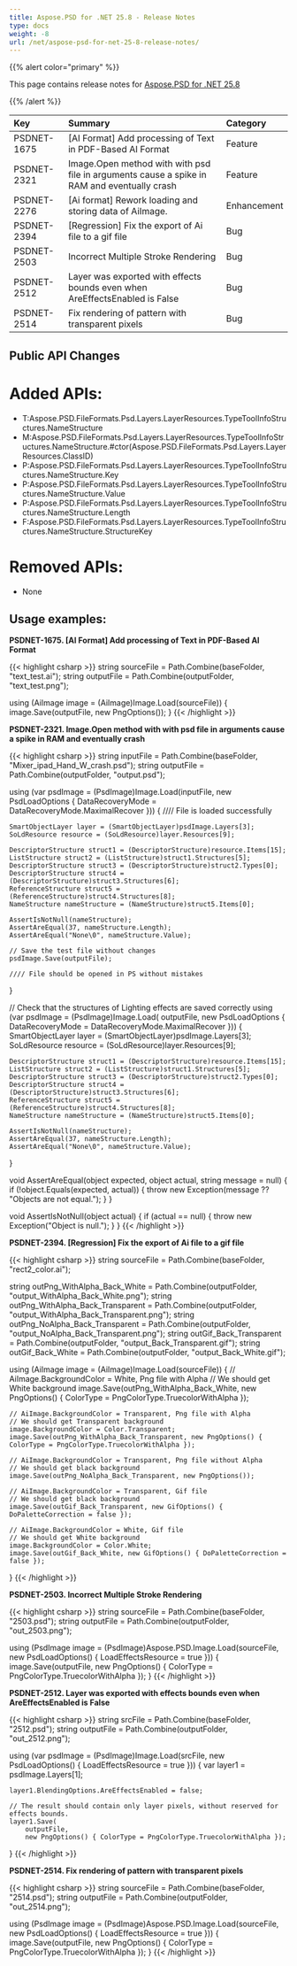 ```yaml
---
title: Aspose.PSD for .NET 25.8 - Release Notes
type: docs
weight: -8
url: /net/aspose-psd-for-net-25-8-release-notes/
---
```


{{% alert color="primary" %}}

This page contains release notes for [Aspose.PSD for .NET 25.8](https://www.nuget.org/packages/Aspose.PSD/)

{{% /alert %}}

| **Key**     | **Summary**                                                                               | **Category** |
|:------------|:------------------------------------------------------------------------------------------|:-------------|
| PSDNET-1675 | [AI Format] Add processing of Text in PDF-Based AI Format                                 | Feature      |
| PSDNET-2321 | Image.Open method with with psd file in arguments cause a spike in RAM and eventually crash | Feature      |
| PSDNET-2276 | [Ai format] Rework loading and storing data of AiImage.                                   | Enhancement  |
| PSDNET-2394 | [Regression] Fix the export of Ai file to a gif file                                      | Bug          |
| PSDNET-2503 | Incorrect Multiple Stroke Rendering                                                       | Bug          |
| PSDNET-2512 | Layer was exported with effects bounds even when AreEffectsEnabled is False               | Bug          |
| PSDNET-2514 | Fix rendering of pattern with transparent pixels                                          | Bug          |


## **Public API Changes**
# **Added APIs:**
- T:Aspose.PSD.FileFormats.Psd.Layers.LayerResources.TypeToolInfoStructures.NameStructure
- M:Aspose.PSD.FileFormats.Psd.Layers.LayerResources.TypeToolInfoStructures.NameStructure.#ctor(Aspose.PSD.FileFormats.Psd.Layers.LayerResources.ClassID)
- P:Aspose.PSD.FileFormats.Psd.Layers.LayerResources.TypeToolInfoStructures.NameStructure.Key
- P:Aspose.PSD.FileFormats.Psd.Layers.LayerResources.TypeToolInfoStructures.NameStructure.Value
- P:Aspose.PSD.FileFormats.Psd.Layers.LayerResources.TypeToolInfoStructures.NameStructure.Length
- F:Aspose.PSD.FileFormats.Psd.Layers.LayerResources.TypeToolInfoStructures.NameStructure.StructureKey

# **Removed APIs:**
- None


## **Usage examples:**

**PSDNET-1675. [AI Format] Add processing of Text in PDF-Based AI Format**

{{< highlight csharp >}}
string sourceFile = Path.Combine(baseFolder, "text_test.ai");
string outputFile = Path.Combine(outputFolder, "text_test.png");

using (AiImage image = (AiImage)Image.Load(sourceFile))
{
    image.Save(outputFile, new PngOptions());
}
{{< /highlight >}}

**PSDNET-2321. Image.Open method with with psd file in arguments cause a spike in RAM and eventually crash**

{{< highlight csharp >}}
string inputFile = Path.Combine(baseFolder, "Mixer_ipad_Hand_W_crash.psd");
string outputFile = Path.Combine(outputFolder, "output.psd");

using (var psdImage = (PsdImage)Image.Load(inputFile, new PsdLoadOptions { DataRecoveryMode = DataRecoveryMode.MaximalRecover }))
{
    //// File is loaded successfully

    SmartObjectLayer layer = (SmartObjectLayer)psdImage.Layers[3];
    SoLdResource resource = (SoLdResource)layer.Resources[9];

    DescriptorStructure struct1 = (DescriptorStructure)resource.Items[15];
    ListStructure struct2 = (ListStructure)struct1.Structures[5];
    DescriptorStructure struct3 = (DescriptorStructure)struct2.Types[0];
    DescriptorStructure struct4 = (DescriptorStructure)struct3.Structures[6];
    ReferenceStructure struct5 = (ReferenceStructure)struct4.Structures[8];
    NameStructure nameStructure = (NameStructure)struct5.Items[0];

    AssertIsNotNull(nameStructure);
    AssertAreEqual(37, nameStructure.Length);
    AssertAreEqual("None\0", nameStructure.Value);

    // Save the test file without changes
    psdImage.Save(outputFile);

    //// File should be opened in PS without mistakes
}

// Check that the structures of Lighting effects are saved correctly
using (var psdImage = (PsdImage)Image.Load(
            outputFile,
            new PsdLoadOptions { DataRecoveryMode = DataRecoveryMode.MaximalRecover }))
{
    SmartObjectLayer layer = (SmartObjectLayer)psdImage.Layers[3];
    SoLdResource resource = (SoLdResource)layer.Resources[9];

    DescriptorStructure struct1 = (DescriptorStructure)resource.Items[15];
    ListStructure struct2 = (ListStructure)struct1.Structures[5];
    DescriptorStructure struct3 = (DescriptorStructure)struct2.Types[0];
    DescriptorStructure struct4 = (DescriptorStructure)struct3.Structures[6];
    ReferenceStructure struct5 = (ReferenceStructure)struct4.Structures[8];
    NameStructure nameStructure = (NameStructure)struct5.Items[0];

    AssertIsNotNull(nameStructure);
    AssertAreEqual(37, nameStructure.Length);
    AssertAreEqual("None\0", nameStructure.Value);
}

void AssertAreEqual(object expected, object actual, string message = null)
{
    if (!object.Equals(expected, actual))
    {
        throw new Exception(message ?? "Objects are not equal.");
    }
}

void AssertIsNotNull(object actual)
{
    if (actual == null)
    {
        throw new Exception("Object is null.");
    }
}
{{< /highlight >}}

**PSDNET-2394. [Regression] Fix the export of Ai file to a gif file**

{{< highlight csharp >}}
string sourceFile = Path.Combine(baseFolder, "rect2_color.ai");

string outPng_WithAlpha_Back_White = Path.Combine(outputFolder, "output_WithAlpha_Back_White.png");
string outPng_WithAlpha_Back_Transparent = Path.Combine(outputFolder, "output_WithAlpha_Back_Transparent.png");
string outPng_NoAlpha_Back_Transparent = Path.Combine(outputFolder, "output_NoAlpha_Back_Transparent.png");
string outGif_Back_Transparent = Path.Combine(outputFolder, "output_Back_Transparent.gif");
string outGif_Back_White = Path.Combine(outputFolder, "output_Back_White.gif");

using (AiImage image = (AiImage)Image.Load(sourceFile))
{
    // AiImage.BackgroundColor = White, Png file with Alpha
    // We should get White background
    image.Save(outPng_WithAlpha_Back_White, new PngOptions() { ColorType = PngColorType.TruecolorWithAlpha });

    // AiImage.BackgroundColor = Transparent, Png file with Alpha
    // We should get Transparent background
    image.BackgroundColor = Color.Transparent;
    image.Save(outPng_WithAlpha_Back_Transparent, new PngOptions() { ColorType = PngColorType.TruecolorWithAlpha });

    // AiImage.BackgroundColor = Transparent, Png file without Alpha
    // We should get black background
    image.Save(outPng_NoAlpha_Back_Transparent, new PngOptions());

    // AiImage.BackgroundColor = Transparent, Gif file
    // We should get black background
    image.Save(outGif_Back_Transparent, new GifOptions() { DoPaletteCorrection = false });

    // AiImage.BackgroundColor = White, Gif file
    // We should get White background
    image.BackgroundColor = Color.White;
    image.Save(outGif_Back_White, new GifOptions() { DoPaletteCorrection = false });
}
{{< /highlight >}}

**PSDNET-2503. Incorrect Multiple Stroke Rendering**

{{< highlight csharp >}}
string sourceFile = Path.Combine(baseFolder, "2503.psd");
string outputFile = Path.Combine(outputFolder, "out_2503.png");

using (PsdImage image = (PsdImage)Aspose.PSD.Image.Load(sourceFile, new PsdLoadOptions() { LoadEffectsResource = true }))
{
    image.Save(outputFile, new PngOptions() { ColorType = PngColorType.TruecolorWithAlpha });
}
{{< /highlight >}}

**PSDNET-2512. Layer was exported with effects bounds even when AreEffectsEnabled is False**

{{< highlight csharp >}}
string srcFile = Path.Combine(baseFolder, "2512.psd");
string outputFile = Path.Combine(outputFolder, "out_2512.png");

using (var psdImage = (PsdImage)Image.Load(srcFile, new PsdLoadOptions() { LoadEffectsResource = true }))
{
    var layer1 = psdImage.Layers[1];

    layer1.BlendingOptions.AreEffectsEnabled = false;

    // The result should contain only layer pixels, without reserved for effects bounds.
    layer1.Save(
        outputFile,
        new PngOptions() { ColorType = PngColorType.TruecolorWithAlpha });
}
{{< /highlight >}}

**PSDNET-2514. Fix rendering of pattern with transparent pixels**

{{< highlight csharp >}}
string sourceFile = Path.Combine(baseFolder, "2514.psd");
string outputFile = Path.Combine(outputFolder, "out_2514.png");

using (PsdImage image = (PsdImage)Aspose.PSD.Image.Load(sourceFile, new PsdLoadOptions() { LoadEffectsResource = true }))
{
    image.Save(outputFile, new PngOptions() { ColorType = PngColorType.TruecolorWithAlpha });
}
{{< /highlight >}}
